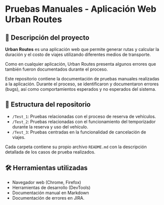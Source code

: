 
# Pruebas Manuales - Aplicación Web **Urban Routes**

## 🧾 Descripción del proyecto

**Urban Routes** es una aplicación web que permite generar rutas y calcular la duración y el costo de viajes utilizando diferentes medios de transporte.

Como en cualquier aplicación, Urban Routes presenta algunos errores que también fueron documentados durante el proceso.

Este repositorio contiene la documentación de pruebas manuales realizadas a la aplicación. Durante el proceso, se identificaron y documentaron errores (bugs), así como comportamientos esperados y no esperados del sistema.

## 📁 Estructura del repositorio

- `/Test_1`: Pruebas relacionadas con el proceso de reserva de vehículos.
- `/Test_2`: Pruebas relacionadas con el funcionamiento del temporizador durante la reserva y uso del vehículo.
- `/Test_3`: Pruebas centradas en la funcionalidad de cancelación de viajes.

Cada carpeta contiene su propio archivo `README.md` con la descripción detallada de los casos de prueba realizados.

## 🛠️ Herramientas utilizadas

- Navegador web (Chrome, Firefox)
- Herramientas de desarrollo (DevTools)
- Documentación manual en Markdown
- Documentación de errores en JIRA.
